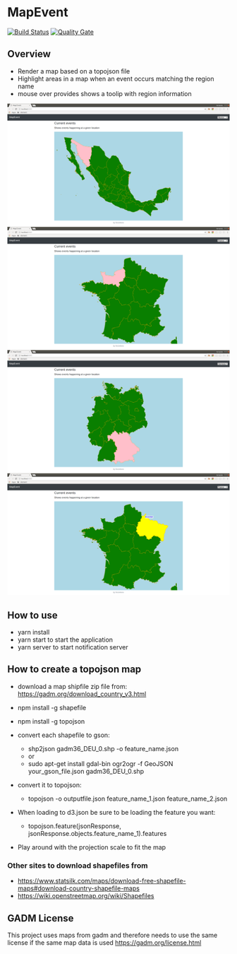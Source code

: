 # MapEvent
[![Build Status](https://travis-ci.org/ferzerkerx/map-event.svg?branch=master)](https://travis-ci.org/ferzerkerx/map-event/)
[![Quality Gate](https://sonarcloud.io/api/project_badges/measure?project=map-event&metric=alert_status)](https://sonarcloud.io/dashboard?id=map-event)


## Overview 
- Render a map based on a topojson file
- Highlight areas in a map when an event occurs matching the region name
- mouse over provides shows a toolip with region information

![alt tag](https://raw.githubusercontent.com/ferzerkerx/map-event/master/screenshots/mx.png)
![alt tag](https://raw.githubusercontent.com/ferzerkerx/map-event/master/screenshots/fr.png)
![alt tag](https://raw.githubusercontent.com/ferzerkerx/map-event/master/screenshots/de.png)
![alt tag](https://raw.githubusercontent.com/ferzerkerx/map-event/master/screenshots/fr2.png)


## How to use
 - yarn install
 - yarn start to start the application
 - yarn server to start notification server

## How to create a topojson map
- download a map shipfile zip file from: https://gadm.org/download_country_v3.html
- npm install -g shapefile
- npm install -g topojson
- convert each shapefile to gson:
    + shp2json gadm36_DEU_0.shp -o feature_name.json
    - or
    + sudo apt-get install gdal-bin
      ogr2ogr -f GeoJSON your_gson_file.json gadm36_DEU_0.shp

    
- convert it to topojson:
    + topojson -o outputfile.json feature_name_1.json feature_name_2.json
- When loading to d3.json be sure to be loading the feature you want:
    + topojson.feature(jsonResponse, jsonResponse.objects.feature_name_1).features
- Play around with the projection scale to fit the map

    
### Other sites to download shapefiles from    
- https://www.statsilk.com/maps/download-free-shapefile-maps#download-country-shapefile-maps
- https://wiki.openstreetmap.org/wiki/Shapefiles

## GADM License
This project uses maps from gadm and therefore needs to use the same license if the same map data is used
https://gadm.org/license.html